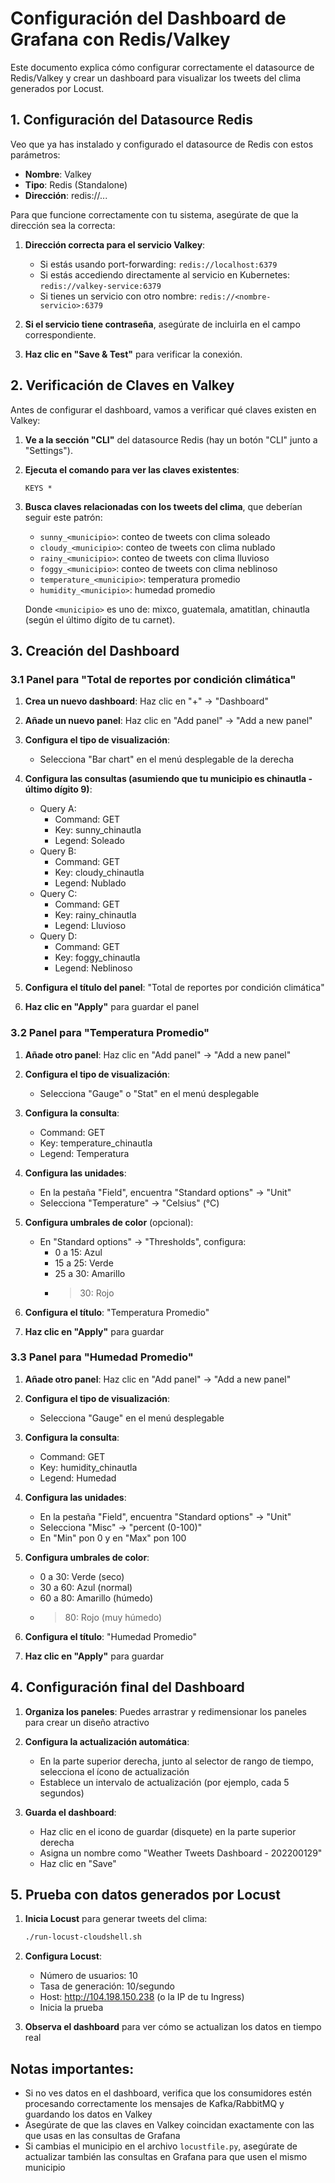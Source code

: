 # Configuración del Dashboard de Grafana con Redis/Valkey

Este documento explica cómo configurar correctamente el datasource de Redis/Valkey y crear un dashboard para visualizar los tweets del clima generados por Locust.

## 1. Configuración del Datasource Redis

Veo que ya has instalado y configurado el datasource de Redis con estos parámetros:
- **Nombre**: Valkey
- **Tipo**: Redis (Standalone)
- **Dirección**: redis://...

Para que funcione correctamente con tu sistema, asegúrate de que la dirección sea la correcta:

1. **Dirección correcta para el servicio Valkey**:
   - Si estás usando port-forwarding: `redis://localhost:6379`
   - Si estás accediendo directamente al servicio en Kubernetes: `redis://valkey-service:6379`
   - Si tienes un servicio con otro nombre: `redis://<nombre-servicio>:6379`

2. **Si el servicio tiene contraseña**, asegúrate de incluirla en el campo correspondiente.

3. **Haz clic en "Save & Test"** para verificar la conexión.

## 2. Verificación de Claves en Valkey

Antes de configurar el dashboard, vamos a verificar qué claves existen en Valkey:

1. **Ve a la sección "CLI"** del datasource Redis (hay un botón "CLI" junto a "Settings").

2. **Ejecuta el comando para ver las claves existentes**:
   ```
   KEYS *
   ```

3. **Busca claves relacionadas con los tweets del clima**, que deberían seguir este patrón:
   - `sunny_<municipio>`: conteo de tweets con clima soleado
   - `cloudy_<municipio>`: conteo de tweets con clima nublado
   - `rainy_<municipio>`: conteo de tweets con clima lluvioso
   - `foggy_<municipio>`: conteo de tweets con clima neblinoso
   - `temperature_<municipio>`: temperatura promedio
   - `humidity_<municipio>`: humedad promedio

   Donde `<municipio>` es uno de: mixco, guatemala, amatitlan, chinautla (según el último dígito de tu carnet).

## 3. Creación del Dashboard

### 3.1 Panel para "Total de reportes por condición climática"

1. **Crea un nuevo dashboard**: Haz clic en "+" → "Dashboard"

2. **Añade un nuevo panel**: Haz clic en "Add panel" → "Add a new panel"

3. **Configura el tipo de visualización**:
   - Selecciona "Bar chart" en el menú desplegable de la derecha

4. **Configura las consultas (asumiendo que tu municipio es chinautla - último dígito 9)**:
   - Query A:
     * Command: GET
     * Key: sunny_chinautla
     * Legend: Soleado
   - Query B:
     * Command: GET
     * Key: cloudy_chinautla
     * Legend: Nublado
   - Query C:
     * Command: GET
     * Key: rainy_chinautla
     * Legend: Lluvioso
   - Query D:
     * Command: GET
     * Key: foggy_chinautla
     * Legend: Neblinoso

5. **Configura el título del panel**: "Total de reportes por condición climática"

6. **Haz clic en "Apply"** para guardar el panel

### 3.2 Panel para "Temperatura Promedio"

1. **Añade otro panel**: Haz clic en "Add panel" → "Add a new panel"

2. **Configura el tipo de visualización**:
   - Selecciona "Gauge" o "Stat" en el menú desplegable

3. **Configura la consulta**:
   - Command: GET
   - Key: temperature_chinautla
   - Legend: Temperatura

4. **Configura las unidades**:
   - En la pestaña "Field", encuentra "Standard options" → "Unit"
   - Selecciona "Temperature" → "Celsius" (°C)

5. **Configura umbrales de color** (opcional):
   - En "Standard options" → "Thresholds", configura:
     * 0 a 15: Azul
     * 15 a 25: Verde
     * 25 a 30: Amarillo
     * >30: Rojo

6. **Configura el título**: "Temperatura Promedio"

7. **Haz clic en "Apply"** para guardar

### 3.3 Panel para "Humedad Promedio"

1. **Añade otro panel**: Haz clic en "Add panel" → "Add a new panel"

2. **Configura el tipo de visualización**:
   - Selecciona "Gauge" en el menú desplegable

3. **Configura la consulta**:
   - Command: GET
   - Key: humidity_chinautla
   - Legend: Humedad

4. **Configura las unidades**:
   - En la pestaña "Field", encuentra "Standard options" → "Unit"
   - Selecciona "Misc" → "percent (0-100)"
   - En "Min" pon 0 y en "Max" pon 100

5. **Configura umbrales de color**:
   - 0 a 30: Verde (seco)
   - 30 a 60: Azul (normal)
   - 60 a 80: Amarillo (húmedo)
   - >80: Rojo (muy húmedo)

6. **Configura el título**: "Humedad Promedio"

7. **Haz clic en "Apply"** para guardar

## 4. Configuración final del Dashboard

1. **Organiza los paneles**: Puedes arrastrar y redimensionar los paneles para crear un diseño atractivo

2. **Configura la actualización automática**:
   - En la parte superior derecha, junto al selector de rango de tiempo, selecciona el ícono de actualización
   - Establece un intervalo de actualización (por ejemplo, cada 5 segundos)

3. **Guarda el dashboard**:
   - Haz clic en el icono de guardar (disquete) en la parte superior derecha
   - Asigna un nombre como "Weather Tweets Dashboard - 202200129"
   - Haz clic en "Save"

## 5. Prueba con datos generados por Locust

1. **Inicia Locust** para generar tweets del clima:
   ```bash
   ./run-locust-cloudshell.sh
   ```

2. **Configura Locust**:
   - Número de usuarios: 10
   - Tasa de generación: 10/segundo
   - Host: http://104.198.150.238 (o la IP de tu Ingress)
   - Inicia la prueba

3. **Observa el dashboard** para ver cómo se actualizan los datos en tiempo real

## Notas importantes:

- Si no ves datos en el dashboard, verifica que los consumidores estén procesando correctamente los mensajes de Kafka/RabbitMQ y guardando los datos en Valkey
- Asegúrate de que las claves en Valkey coincidan exactamente con las que usas en las consultas de Grafana
- Si cambias el municipio en el archivo `locustfile.py`, asegúrate de actualizar también las consultas en Grafana para que usen el mismo municipio